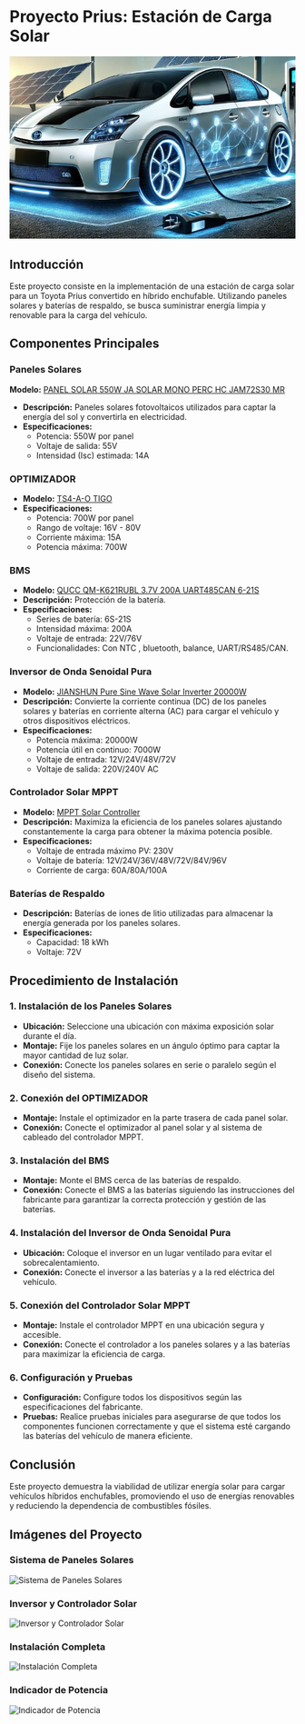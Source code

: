 # Proyecto Prius: Estación de Carga Solar

![Toyota Prius Gen 2 Plug-in Solar](https://github.com/Lorevalles/Cargador_Solar/blob/main/Cargando.JPG)

## Introducción
Este proyecto consiste en la implementación de una estación de carga solar para un Toyota Prius convertido en híbrido enchufable. Utilizando paneles solares y baterías de respaldo, se busca suministrar energía limpia y renovable para la carga del vehículo.

## Componentes Principales

### Paneles Solares
**Modelo:** [PANEL SOLAR 550W JA SOLAR MONO PERC HC JAM72S30 MR](https://www.obramat.es/panel-solar-465w-ja-solar-mono-perc-hc-25037434.html)
- **Descripción:** Paneles solares fotovoltaicos utilizados para captar la energía del sol y convertirla en electricidad.
- **Especificaciones:**
  - Potencia: 550W por panel
  - Voltaje de salida: 55V
  - Intensidad (Isc) estimada: 14A
    
### OPTIMIZADOR
- **Modelo:** [TS4-A-O TIGO](https://www.obramat.es/optimizador-ts4-a-o-tigo-10974712.html)
- **Especificaciones:**
  - Potencia: 700W por panel
  - Rango de voltaje: 16V - 80V
  - Corriente máxima: 15A
  - Potencia máxima: 700W

### BMS 
- **Modelo:** [QUCC QM-K621RUBL 3.7V 200A UART485CAN 6-21S](https://es.aliexpress.com/item/1005004981652594.html?spm=a2g0o.order_list.order_list_main.144.2631194dYLNt67&gatewayAdapt=glo2esp)
- **Descripción:** Protección de la batería.
- **Especificaciones:**
  - Series de batería: 6S-21S
  - Intensidad máxima: 200A
  - Voltaje de entrada: 22V/76V
  - Funcionalidades: Con NTC , bluetooth, balance, UART/RS485/CAN.
  
### Inversor de Onda Senoidal Pura
- **Modelo:** [JIANSHUN Pure Sine Wave Solar Inverter 20000W](https://amzn.eu/d/04rNMctd)
- **Descripción:** Convierte la corriente continua (DC) de los paneles solares y baterías en corriente alterna (AC) para cargar el vehículo y otros dispositivos eléctricos.
- **Especificaciones:**
  - Potencia máxima: 20000W
  - Potencia útil en continuo: 7000W
  - Voltaje de entrada: 12V/24V/48V/72V
  - Voltaje de salida: 220V/240V AC

### Controlador Solar MPPT
- **Modelo:** [MPPT Solar Controller](https://es.aliexpress.com/item/1005006140709151.html?spm=a2g0o.order_list.order_list_main.5.2631194dYLNt67&gatewayAdapt=glo2esp)
- **Descripción:** Maximiza la eficiencia de los paneles solares ajustando constantemente la carga para obtener la máxima potencia posible.
- **Especificaciones:**
  - Voltaje de entrada máximo PV: 230V
  - Voltaje de batería: 12V/24V/36V/48V/72V/84V/96V
  - Corriente de carga: 60A/80A/100A

### Baterías de Respaldo
- **Descripción:** Baterías de iones de litio utilizadas para almacenar la energía generada por los paneles solares.
- **Especificaciones:**
  - Capacidad: 18 kWh
  - Voltaje: 72V

## Procedimiento de Instalación

### 1. Instalación de los Paneles Solares
- **Ubicación:** Seleccione una ubicación con máxima exposición solar durante el día.
- **Montaje:** Fije los paneles solares en un ángulo óptimo para captar la mayor cantidad de luz solar.
- **Conexión:** Conecte los paneles solares en serie o paralelo según el diseño del sistema.

### 2. Conexión del OPTIMIZADOR
- **Montaje:** Instale el optimizador en la parte trasera de cada panel solar.
- **Conexión:** Conecte el optimizador al panel solar y al sistema de cableado del controlador MPPT.

### 3. Instalación del BMS
- **Montaje:** Monte el BMS cerca de las baterías de respaldo.
- **Conexión:** Conecte el BMS a las baterías siguiendo las instrucciones del fabricante para garantizar la correcta protección y gestión de las baterías.

### 4. Instalación del Inversor de Onda Senoidal Pura
- **Ubicación:** Coloque el inversor en un lugar ventilado para evitar el sobrecalentamiento.
- **Conexión:** Conecte el inversor a las baterías y a la red eléctrica del vehículo.

### 5. Conexión del Controlador Solar MPPT
- **Montaje:** Instale el controlador MPPT en una ubicación segura y accesible.
- **Conexión:** Conecte el controlador a los paneles solares y a las baterías para maximizar la eficiencia de carga.

### 6. Configuración y Pruebas
- **Configuración:** Configure todos los dispositivos según las especificaciones del fabricante.
- **Pruebas:** Realice pruebas iniciales para asegurarse de que todos los componentes funcionen correctamente y que el sistema esté cargando las baterías del vehículo de manera eficiente.


## Conclusión
Este proyecto demuestra la viabilidad de utilizar energía solar para cargar vehículos híbridos enchufables, promoviendo el uso de energías renovables y reduciendo la dependencia de combustibles fósiles.

## Imágenes del Proyecto

### Sistema de Paneles Solares
![Sistema de Paneles Solares](ruta/a/la/imagen/IMG_1881.JPG)

### Inversor y Controlador Solar
![Inversor y Controlador Solar](ruta/a/la/imagen/IMG_2094.JPG)

### Instalación Completa
![Instalación Completa](ruta/a/la/imagen/IMG_1899.JPG)

### Indicador de Potencia
![Indicador de Potencia](ruta/a/la/imagen/IMG_2117.JPG)
